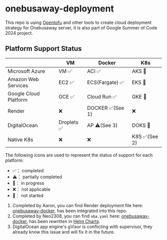 # onebusaway-deployment
This repo is using [Opentofu](https://opentofu.org/) and other tools to create cloud deployment strategy for Onebusaway server, it is also part of Google Summer of Code 2024 project.

## Platform Support Status

|                       | VM         | Docker          | K8s          |
|-----------------------|------------|-----------------|--------------|
| Microsoft Azure       | VM ✅       | ACI ✅           | AKS 🚧       |
| Amazon Web Services   | EC2 ✅      | ECS(Fargate) ✅  | EKS 🚧       |
| Google Cloud Platform | GCE ✅      | Cloud Run ✅     | GKE 🚧       |
| Render                | ❌          | DOCKER ✅(See 1) | ❌            |
| DigitalOcean          | Droplets ✅ | AP ⚠️(See 3)    | DOKS 🚧      |
| Native K8s            | ❌          | ❌               | K8S ✅(See 2) |

The following icons are used to represent the status of support for each platform:
- ✅： completed
- ⚠️： partially completed
- 🚧： in progress
- ❌： not applicable
- 🔲： not started

1. Completed by Aaron, you can find Render deployment file here:  [onebusaway-docker](https://github.com/OneBusAway/onebusaway-docker), has been integrated into this repo.
2. Completed by Neo2308, you can find `oba.yaml` here: [onebusaway-docker](https://github.com/OneBusAway/onebusaway-docker), has been rewritten in [Helm Charts](https://helm.sh/docs/topics/charts/).
3. DigitalOcean app engine's gVisor is conflicting with supervisor, they already know this issue and will fix it in the future.